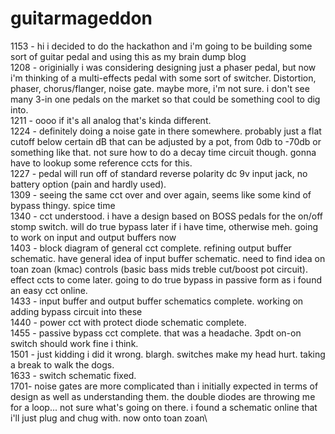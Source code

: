 # guitarmageddon
1153 - hi i decided to do the hackathon and i'm going to be building some sort of guitar pedal and using this as my brain dump blog\
1208 - originially i was considering designing just a phaser pedal, but now i'm thinking of a multi-effects pedal with some sort of switcher. Distortion, phaser, chorus/flanger, noise gate. maybe more, i'm not sure. i don't see many 3-in one pedals on the market so that could be something cool to dig into.\
1211 - oooo if it's all analog that's kinda different.\
1224 - definitely doing a noise gate in there somewhere. probably just a flat cutoff below certain dB that can be adjusted by a pot, from 0db to -70db or something like that. not sure how to do a decay time circuit though. gonna have to lookup some reference ccts for this.\
1227 - pedal will run off of standard reverse polarity dc 9v input jack, no battery option (pain and hardly used).\
1309 - seeing the same cct over and over again, seems like some kind of bypass thingy. spice time\
1340 - cct understood. i have a design based on BOSS pedals for the on/off stomp switch. will do true bypass later if i have time, otherwise meh. going to work on input and output buffers now\
1403 - block diagram of general cct complete. refining output buffer schematic. have general idea of input buffer schematic. need to find idea on toan zoan (kmac) controls (basic bass mids treble cut/boost pot circuit). effect ccts to come later. going to do true bypass in passive form as i found an easy cct online.\
1433 - input buffer and output buffer schematics complete. working on adding bypass circuit into these\
1440 - power cct with protect diode schematic complete.\
1455 - passive bypass cct complete. that was a headache. 3pdt on-on switch should work fine i think.\
1501 - just kidding i did it wrong. blargh. switches make my head hurt. taking a break to walk the dogs.\
1633 - switch schematic fixed.\
1701- noise gates are more complicated than i initially expected in terms of design as well as understanding them. the double diodes are throwing me for a loop... not sure what's going on there. i found a schematic online that i'll just plug and chug with. now onto toan zoan\
